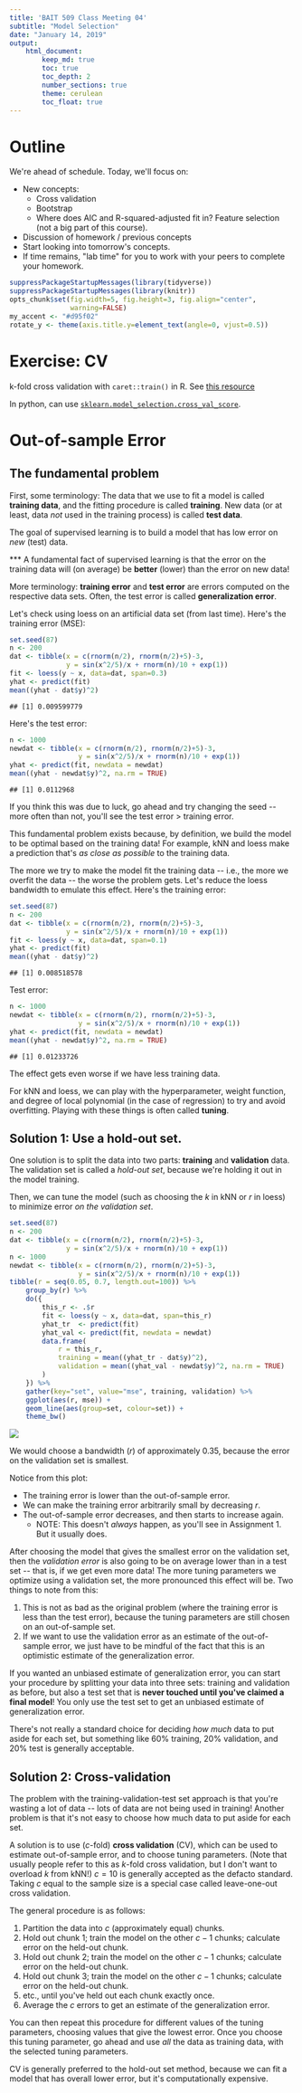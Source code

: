 ```yaml
---
title: 'BAIT 509 Class Meeting 04'
subtitle: "Model Selection"
date: "January 14, 2019"
output: 
    html_document:
        keep_md: true
        toc: true
        toc_depth: 2
        number_sections: true
        theme: cerulean
        toc_float: true
---
```


# Outline

We're ahead of schedule. Today, we'll focus on:

- New concepts:
	- Cross validation
	- Bootstrap
	- Where does AIC and R-squared-adjusted fit in? Feature selection (not a big part of this course).
- Discussion of homework / previous concepts
- Start looking into tomorrow's concepts.
- If time remains, "lab time" for you to work with your peers to complete your homework.




```r
suppressPackageStartupMessages(library(tidyverse))
suppressPackageStartupMessages(library(knitr))
opts_chunk$set(fig.width=5, fig.height=3, fig.align="center",
               warning=FALSE)
my_accent <- "#d95f02"
rotate_y <- theme(axis.title.y=element_text(angle=0, vjust=0.5))
```

# Exercise: CV 

k-fold cross validation with `caret::train()` in R. See [this resource](https://machinelearningmastery.com/how-to-estimate-model-accuracy-in-r-using-the-caret-package) 

In python, can use [`sklearn.model_selection.cross_val_score`](https://scikit-learn.org/stable/modules/generated/sklearn.model_selection.cross_val_score.html#sklearn.model_selection.cross_val_score).

# Out-of-sample Error

## The fundamental problem

First, some terminology: The data that we use to fit a model is called __training data__, and the fitting procedure is called __training__. New data (or at least, data _not_ used in the training process) is called __test data__.

The goal of supervised learning is to build a model that has low error on _new_ (test) data.

\*\*\* A fundamental fact of supervised learning is that the error on the training data will (on average) be __better__ (lower) than the error on new data!

More terminology: __training error__ and __test error__ are errors computed on the respective data sets. Often, the test error is called __generalization error__. 

Let's check using loess on an artificial data set (from last time). Here's the training error (MSE):


```r
set.seed(87)
n <- 200
dat <- tibble(x = c(rnorm(n/2), rnorm(n/2)+5)-3,
              y = sin(x^2/5)/x + rnorm(n)/10 + exp(1))
fit <- loess(y ~ x, data=dat, span=0.3)
yhat <- predict(fit)
mean((yhat - dat$y)^2)
```

```
## [1] 0.009599779
```

Here's the test error:


```r
n <- 1000
newdat <- tibble(x = c(rnorm(n/2), rnorm(n/2)+5)-3,
                 y = sin(x^2/5)/x + rnorm(n)/10 + exp(1))
yhat <- predict(fit, newdata = newdat)
mean((yhat - newdat$y)^2, na.rm = TRUE)
```

```
## [1] 0.0112968
```

If you think this was due to luck, go ahead and try changing the seed -- more often than not, you'll see the test error > training error. 

This fundamental problem exists because, by definition, we build the model to be optimal based on the training data! For example, kNN and loess make a prediction that's _as close as possible_ to the training data. 

The more we try to make the model fit the training data -- i.e., the more we overfit the data -- the worse the problem gets. Let's reduce the loess bandwidth to emulate this effect. Here's the training error:


```r
set.seed(87)
n <- 200
dat <- tibble(x = c(rnorm(n/2), rnorm(n/2)+5)-3,
              y = sin(x^2/5)/x + rnorm(n)/10 + exp(1))
fit <- loess(y ~ x, data=dat, span=0.1)
yhat <- predict(fit)
mean((yhat - dat$y)^2)
```

```
## [1] 0.008518578
```

Test error:


```r
n <- 1000
newdat <- tibble(x = c(rnorm(n/2), rnorm(n/2)+5)-3,
                 y = sin(x^2/5)/x + rnorm(n)/10 + exp(1))
yhat <- predict(fit, newdata = newdat)
mean((yhat - newdat$y)^2, na.rm = TRUE)
```

```
## [1] 0.01233726
```

The effect gets even worse if we have less training data. 

For kNN and loess, we can play with the hyperparameter, weight function, and degree of local polynomial (in the case of regression) to try and avoid overfitting. Playing with these things is often called __tuning__. 

## Solution 1: Use a hold-out set.

One solution is to split the data into two parts: __training__ and __validation__ data. The validation set is called a _hold-out set_, because we're holding it out in the model training. 

Then, we can tune the model (such as choosing the $k$ in kNN or $r$ in loess) to minimize error _on the validation set_.


```r
set.seed(87)
n <- 200
dat <- tibble(x = c(rnorm(n/2), rnorm(n/2)+5)-3,
              y = sin(x^2/5)/x + rnorm(n)/10 + exp(1))
n <- 1000
newdat <- tibble(x = c(rnorm(n/2), rnorm(n/2)+5)-3,
                 y = sin(x^2/5)/x + rnorm(n)/10 + exp(1))
tibble(r = seq(0.05, 0.7, length.out=100)) %>% 
    group_by(r) %>% 
    do({
        this_r <- .$r
        fit <- loess(y ~ x, data=dat, span=this_r)
        yhat_tr  <- predict(fit)
        yhat_val <- predict(fit, newdata = newdat)
        data.frame(
            r = this_r,
            training = mean((yhat_tr - dat$y)^2),
            validation = mean((yhat_val - newdat$y)^2, na.rm = TRUE)
        )
    }) %>% 
    gather(key="set", value="mse", training, validation) %>% 
    ggplot(aes(r, mse)) +
    geom_line(aes(group=set, colour=set)) +
    theme_bw()
```

<img src="cm04-selection_files/figure-html/unnamed-chunk-6-1.png" style="display: block; margin: auto;" />

We would choose a bandwidth ($r$) of approximately 0.35, because the error on the validation set is smallest. 

Notice from this plot:

- The training error is lower than the out-of-sample error.
- We can make the training error arbitrarily small by decreasing $r$. 
- The out-of-sample error decreases, and then starts to increase again.
    - NOTE: This doesn't _always_ happen, as you'll see in Assignment 1. But it usually does. 

After choosing the model that gives the smallest error on the validation set, then the _validation error_ is also going to be on average lower than in a test set -- that is, if we get even more data! The more tuning parameters we optimize using a validation set, the more pronounced this effect will be. Two things to note from this:

1. This is not as bad as the original problem (where the training error is less than the test error), because the tuning parameters are still chosen on an out-of-sample set.
2. If we want to use the validation error as an estimate of the out-of-sample error, we just have to be mindful of the fact that this is an optimistic estimate of the generalization error.

If you wanted an unbiased estimate of generalization error, you can start your procedure by splitting your data into three sets: training and validation as before, but also a test set that is __never touched until you've claimed a final model__! You only use the test set to get an unbiased estimate of generalization error. 

There's not really a standard choice for deciding _how much_ data to put aside for each set, but something like 60% training, 20% validation, and 20% test is generally acceptable.

## Solution 2: Cross-validation

The problem with the training-validation-test set approach is that you're wasting a lot of data -- lots of data are not being used in training! Another problem is that it's not easy to choose how much data to put aside for each set.

A solution is to use ($c$-fold) __cross validation__ (CV), which can be used to estimate out-of-sample error, and to choose tuning parameters. (Note that usually people refer to this as $k$-fold cross validation, but I don't want to overload $k$ from kNN!) $c=10$ is generally accepted as the defacto standard. Taking $c$ equal to the sample size is a special case called leave-one-out cross validation. 

The general procedure is as follows:

1. Partition the data into $c$ (approximately equal) chunks.
2. Hold out chunk 1; train the model on the other $c-1$ chunks; calculate error on the held-out chunk.
3. Hold out chunk 2; train the model on the other $c-1$ chunks; calculate error on the held-out chunk.
4. Hold out chunk 3; train the model on the other $c-1$ chunks; calculate error on the held-out chunk.
5. etc., until you've held out each chunk exactly once.
6. Average the $c$ errors to get an estimate of the generalization error.

You can then repeat this procedure for different values of the tuning parameters, choosing values that give the lowest error. Once you choose this tuning parameter, go ahead and use _all_ the data as training data, with the selected tuning parameters. 

CV is generally preferred to the hold-out set method, because we can fit a model that has overall lower error, but it's computationally expensive. 
